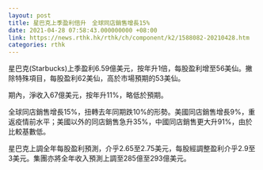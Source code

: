 ```yaml
---
layout: post
title: 星巴克上季盈利倍升　全球同店銷售增長15%
date: 2021-04-28 07:58:43.000000000 +08:00
link: https://news.rthk.hk/rthk/ch/component/k2/1588082-20210428.htm
categories: rthk
---
```


星巴克(Starbucks)上季盈利6.59億美元，按年升1倍，每股盈利增至56美仙。撇除特殊項目，每股盈利62美仙，高於市場預期的53美仙。

期內，淨收入67億美元，按年升11%，略低於預期。

全球同店銷售增長15%，扭轉去年同期跌10%的形勢。美國同店銷售增長9%，重返疫情前水平；美國以外的同店銷售急升35%，中國同店銷售更大升91%，由於比較基數低。

星巴克上調全年每股盈利預測，介乎2.65至2.75美元，每股經調整盈利介乎2.9至3美元。集團亦將全年收入預測上調至285億至293億美元。
